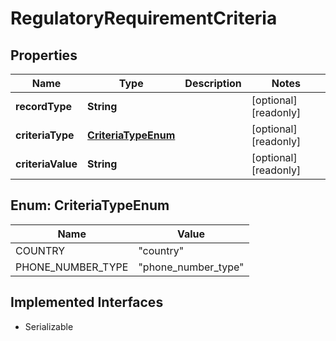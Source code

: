 

# RegulatoryRequirementCriteria

## Properties

Name | Type | Description | Notes
------------ | ------------- | ------------- | -------------
**recordType** | **String** |  |  [optional] [readonly]
**criteriaType** | [**CriteriaTypeEnum**](#CriteriaTypeEnum) |  |  [optional] [readonly]
**criteriaValue** | **String** |  |  [optional] [readonly]



## Enum: CriteriaTypeEnum

Name | Value
---- | -----
COUNTRY | &quot;country&quot;
PHONE_NUMBER_TYPE | &quot;phone_number_type&quot;


## Implemented Interfaces

* Serializable


